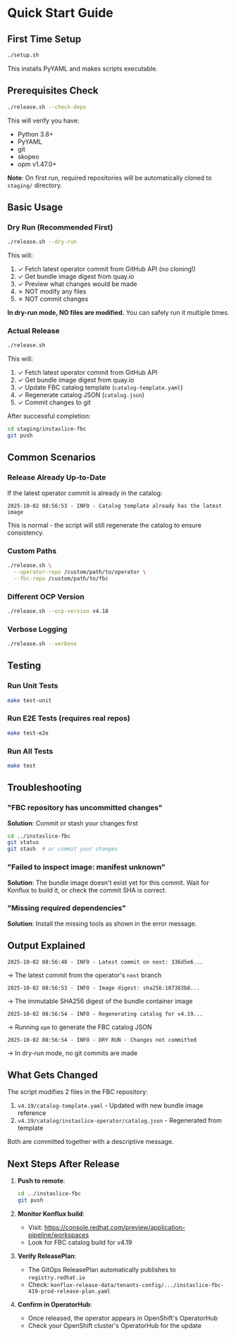 # Quick Start Guide

## First Time Setup

```bash
./setup.sh
```

This installs PyYAML and makes scripts executable.

## Prerequisites Check

```bash
./release.sh --check-deps
```

This will verify you have:
- Python 3.8+
- PyYAML
- git
- skopeo
- opm v1.47.0+

**Note**: On first run, required repositories will be automatically cloned to `staging/` directory.

## Basic Usage

### Dry Run (Recommended First)
```bash
./release.sh --dry-run
```

This will:
1. ✓ Fetch latest operator commit from GitHub API (no cloning!)
2. ✓ Get bundle image digest from quay.io
3. ✓ Preview what changes would be made
4. ✗ NOT modify any files
5. ✗ NOT commit changes

**In dry-run mode, NO files are modified.** You can safely run it multiple times.

### Actual Release
```bash
./release.sh
```

This will:
1. ✓ Fetch latest operator commit from GitHub API
2. ✓ Get bundle image digest from quay.io
3. ✓ Update FBC catalog template (`catalog-template.yaml`)
4. ✓ Regenerate catalog JSON (`catalog.json`)
5. ✓ Commit changes to git

After successful completion:
```bash
cd staging/instaslice-fbc
git push
```

## Common Scenarios

### Release Already Up-to-Date
If the latest operator commit is already in the catalog:
```
2025-10-02 08:56:53 - INFO - Catalog template already has the latest image
```
This is normal - the script will still regenerate the catalog to ensure consistency.

### Custom Paths
```bash
./release.sh \
  --operator-repo /custom/path/to/operator \
  --fbc-repo /custom/path/to/fbc
```

### Different OCP Version
```bash
./release.sh --ocp-version v4.18
```

### Verbose Logging
```bash
./release.sh --verbose
```

## Testing

### Run Unit Tests
```bash
make test-unit
```

### Run E2E Tests (requires real repos)
```bash
make test-e2e
```

### Run All Tests
```bash
make test
```

## Troubleshooting

### "FBC repository has uncommitted changes"
**Solution**: Commit or stash your changes first
```bash
cd ../instaslice-fbc
git status
git stash  # or commit your changes
```

### "Failed to inspect image: manifest unknown"
**Solution**: The bundle image doesn't exist yet for this commit. Wait for Konflux to build it, or check the commit SHA is correct.

### "Missing required dependencies"
**Solution**: Install the missing tools as shown in the error message.

## Output Explained

```
2025-10-02 08:56:48 - INFO - Latest commit on next: 336d5e6...
```
→ The latest commit from the operator's `next` branch

```
2025-10-02 08:56:53 - INFO - Image digest: sha256:107383b8...
```
→ The immutable SHA256 digest of the bundle container image

```
2025-10-02 08:56:54 - INFO - Regenerating catalog for v4.19...
```
→ Running `opm` to generate the FBC catalog JSON

```
2025-10-02 08:56:54 - INFO - DRY RUN - Changes not committed
```
→ In dry-run mode, no git commits are made

## What Gets Changed

The script modifies 2 files in the FBC repository:

1. `v4.19/catalog-template.yaml` - Updated with new bundle image reference
2. `v4.19/catalog/instaslice-operator/catalog.json` - Regenerated from template

Both are committed together with a descriptive message.

## Next Steps After Release

1. **Push to remote**:
   ```bash
   cd ../instaslice-fbc
   git push
   ```

2. **Monitor Konflux build**:
   - Visit: https://console.redhat.com/preview/application-pipeline/workspaces
   - Look for FBC catalog build for v4.19

3. **Verify ReleasePlan**:
   - The GitOps ReleasePlan automatically publishes to `registry.redhat.io`
   - Check: `konflux-release-data/tenants-config/.../instaslice-fbc-419-prod-release-plan.yaml`

4. **Confirm in OperatorHub**:
   - Once released, the operator appears in OpenShift's OperatorHub
   - Check your OpenShift cluster's OperatorHub for the update
